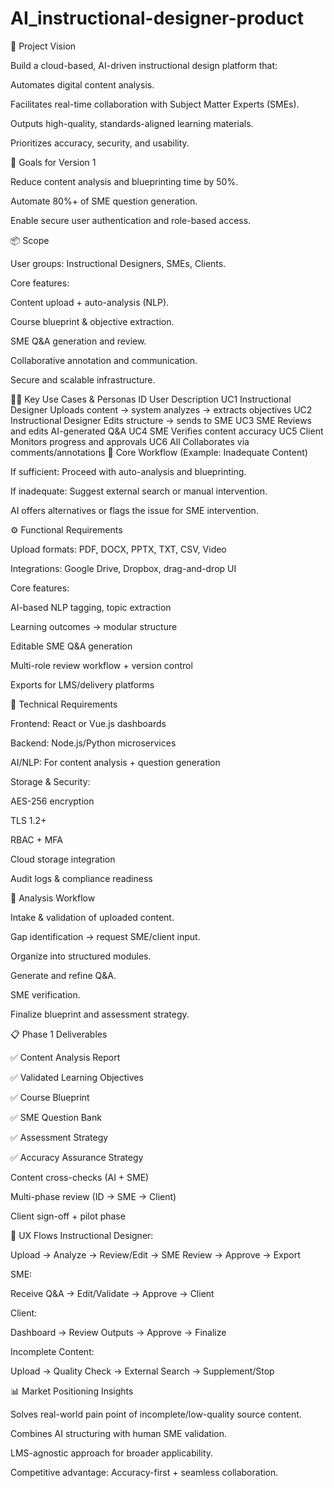 # AI_instructional-designer-product
🧭 Project Vision

Build a cloud-based, AI-driven instructional design platform that:

Automates digital content analysis.

Facilitates real-time collaboration with Subject Matter Experts (SMEs).

Outputs high-quality, standards-aligned learning materials.

Prioritizes accuracy, security, and usability.

🎯 Goals for Version 1

Reduce content analysis and blueprinting time by 50%.

Automate 80%+ of SME question generation.

Enable secure user authentication and role-based access.

📦 Scope

User groups: Instructional Designers, SMEs, Clients.

Core features:

Content upload + auto-analysis (NLP).

Course blueprint & objective extraction.

SME Q&A generation and review.

Collaborative annotation and communication.

Secure and scalable infrastructure.

🧑‍💼 Key Use Cases & Personas
ID	User	Description
UC1	Instructional Designer	Uploads content → system analyzes → extracts objectives
UC2	Instructional Designer	Edits structure → sends to SME
UC3	SME	Reviews and edits AI-generated Q&A
UC4	SME	Verifies content accuracy
UC5	Client	Monitors progress and approvals
UC6	All	Collaborates via comments/annotations
🔄 Core Workflow (Example: Inadequate Content)

If sufficient: Proceed with auto-analysis and blueprinting.

If inadequate: Suggest external search or manual intervention.

AI offers alternatives or flags the issue for SME intervention.

⚙️ Functional Requirements

Upload formats: PDF, DOCX, PPTX, TXT, CSV, Video

Integrations: Google Drive, Dropbox, drag-and-drop UI

Core features:

AI-based NLP tagging, topic extraction

Learning outcomes → modular structure

Editable SME Q&A generation

Multi-role review workflow + version control

Exports for LMS/delivery platforms

🧪 Technical Requirements

Frontend: React or Vue.js dashboards

Backend: Node.js/Python microservices

AI/NLP: For content analysis + question generation

Storage & Security:

AES-256 encryption

TLS 1.2+

RBAC + MFA

Cloud storage integration

Audit logs & compliance readiness

🧠 Analysis Workflow

Intake & validation of uploaded content.

Gap identification → request SME/client input.

Organize into structured modules.

Generate and refine Q&A.

SME verification.

Finalize blueprint and assessment strategy.

📋 Phase 1 Deliverables

✅ Content Analysis Report

✅ Validated Learning Objectives

✅ Course Blueprint

✅ SME Question Bank

✅ Assessment Strategy

✅ Accuracy Assurance Strategy

Content cross-checks (AI + SME)

Multi-phase review (ID → SME → Client)

Client sign-off + pilot phase

🧭 UX Flows
Instructional Designer:

Upload → Analyze → Review/Edit → SME Review → Approve → Export

SME:

Receive Q&A → Edit/Validate → Approve → Client

Client:

Dashboard → Review Outputs → Approve → Finalize

Incomplete Content:

Upload → Quality Check → External Search → Supplement/Stop

📊 Market Positioning Insights

Solves real-world pain point of incomplete/low-quality source content.

Combines AI structuring with human SME validation.

LMS-agnostic approach for broader applicability.

Competitive advantage: Accuracy-first + seamless collaboration.
